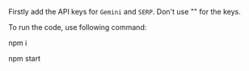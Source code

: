 Firstly add the API keys for `Gemini` and `SERP`. Don't use "" for the keys.

To run the code, use following command:

npm i

npm start